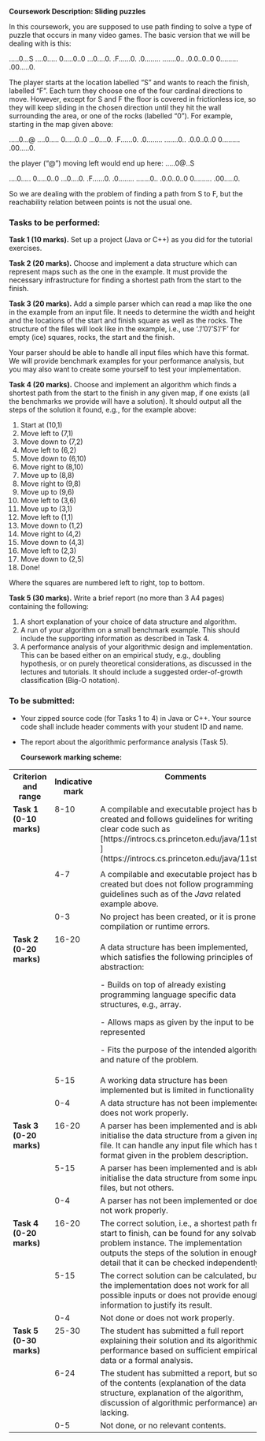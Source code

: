 **Coursework Description: Sliding puzzles** 

In this coursework, you are supposed to use path finding to solve a type of puzzle that occurs in many video games. The basic version that we will be dealing with is this:  

.....0...S 
....0..... 
0.....0..0 
...0....0. 
.F......0. 
.0........ 
.......0.. 
.0.0..0..0 
0......... 
.00.....0. 

The player starts at the location labelled “S” and wants to reach the finish, labelled “F”. Each turn they choose one of the four cardinal directions to move. However, except for S and F the floor is covered in frictionless ice, so they will keep sliding in the chosen direction until they hit the wall surrounding the area, or one of the rocks (labelled “0”). For example, starting in the map given above: 

.....0...@ 
....0..... 
0.....0..0 
...0....0. 
.F......0. 
.0........ 
.......0.. 
.0.0..0..0 
0......... 
.00.....0. 

the player (“@”) moving left would end up here: .....0@..S 

....0..... 
0.....0..0 
...0....0. 
.F......0. 
.0........ 
.......0.. 
.0.0..0..0 
0......... 
.00.....0. 

So we are dealing with the problem of finding a path from S to F, but the reachability relation between points is not the usual one.  
### Tasks to be performed: 
**Task 1 (10 marks).** Set up a project (Java or C++) as you did for the tutorial exercises.  

**Task 2 (20 marks).** Choose and implement a data structure which can represent maps such as the one in the example. It must provide the necessary infrastructure for finding a shortest path from the start to the finish.  

**Task 3 (20 marks).** Add a simple parser which can read a map like the one in the example from an input file. It needs to determine the width and height and the locations of the start and finish square as well as the rocks. The structure of the files will look like in the example, i.e., use ‘.’/’0’/’S’/’F’ for empty (ice) squares, rocks, the start and the finish.

Your parser should be able to handle all input files which have this format. We will provide benchmark examples for your performance analysis, but you may also want to create some yourself to test your implementation.

**Task 4 (20 marks).** Choose and implement an algorithm which finds a shortest path from the start to the finish in any given map, if one exists (all the benchmarks we provide will have a solution). It should output all the steps of the solution it found, e.g., for the example above:

1. Start at (10,1)
1. Move left to (7,1)
1. Move down to (7,2)
1. Move left to (6,2)
1. Move down to (6,10)
1. Move right to (8,10)
1. Move up to (8,8)
1. Move right to (9,8)
1. Move up to (9,6)
1. Move left to (3,6)
1. Move up to (3,1)
1. Move left to (1,1)
1. Move down to (1,2)
1. Move right to (4,2)
1. Move down to (4,3)
1. Move left to (2,3)
1. Move down to (2,5)
1. Done!

Where the squares are numbered left to right, top to bottom. 

**Task 5 (30 marks).** Write a brief report (no more than 3 A4 pages) containing the following: 

1) A short explanation of your choice of data structure and algorithm.
1) A run of your algorithm on a small benchmark example. This should include the supporting information as described in Task 4.
1) A performance analysis of your algorithmic design and implementation. This can be based either on an empirical study, e.g., doubling hypothesis, or on purely theoretical considerations, as discussed in the lectures and tutorials. It should include a suggested order-of-growth classification (Big-O notation).
### To be submitted: 
- Your zipped source code (for Tasks 1 to 4) in Java or C++. Your source code shall include header comments with your student ID and name.
- The report about the algorithmic performance analysis (Task 5).

  **Coursework marking scheme:** 

 

<table><tr><th colspan="1" valign="top"><b>Criterion and range</b> </th><th colspan="1"><b>Indicative mark</b> </th><th colspan="1" valign="top"><b>Comments</b> </th></tr>
<tr><td colspan="1" rowspan="2" valign="top"><b>Task 1 (0-10 marks)</b> </td><td colspan="1" rowspan="2" valign="top">8-10</td><td colspan="1" valign="top">A compilable and executable project has been created and follows guidelines for writing clear code such as [https://introcs.cs.princeton.edu/java/11style ](https://introcs.cs.princeton.edu/java/11style)</td></tr>
<tr><td colspan="1"></td></tr>
<tr><td colspan="1"></td><td colspan="1" valign="top">4-7</td><td colspan="1" valign="top">A compilable and executable project has been created but does not follow programming guidelines such as of the <i>Java</i> related example above.  </td></tr>
<tr><td colspan="1"></td><td colspan="1" valign="top">0-3</td><td colspan="1" valign="top">No project has been created, or it is prone to compilation or runtime errors.  </td></tr>
<tr><td colspan="1" valign="top"><b>Task 2 (0-20 marks)</b> </td><td colspan="1" valign="top">16-20</td><td colspan="1" valign="top"><p>A data structure has been implemented, which satisfies the following principles of abstraction:  </p><p>- Builds on top of already existing programming language specific data structures, e.g., array.</p><p>- Allows maps as given by the input to be represented</p><p>- Fits the purpose of the intended algorithm and nature of the problem.</p></td></tr>
<tr><td colspan="1"></td><td colspan="1" valign="top">5-15</td><td colspan="1">A working data structure has been implemented but is limited in functionality </td></tr>
<tr><td colspan="1"></td><td colspan="1" valign="top">0-4</td><td colspan="1" valign="top">A data structure has not been implemented or does not work properly.  </td></tr>
<tr><td colspan="1" valign="top"><b>Task 3 (0-20 marks)</b> </td><td colspan="1" valign="top">16-20</td><td colspan="1">A parser has been implemented and is able to initialise the data structure from a given input file. It can handle any input file which has the format given in the problem description. </td></tr>
<tr><td colspan="1"></td><td colspan="1" valign="top">5-15</td><td colspan="1">A parser has been implemented and is able to initialise the data structure from some input files, but not others. </td></tr>
<tr><td colspan="1"></td><td colspan="1" valign="top">0-4</td><td colspan="1">A parser has not been implemented or does not work properly. </td></tr>
<tr><td colspan="1" valign="top"><b>Task 4 (0-20 marks)</b> </td><td colspan="1" valign="top">16-20</td><td colspan="1" valign="top">The correct solution, i.e., a shortest path from start to finish, can be found for any solvable problem instance. The implementation outputs the steps of the solution in enough detail that it can be checked independently.  </td></tr>
<tr><td colspan="1"></td><td colspan="1" valign="top">5-15</td><td colspan="1" valign="top">The correct solution can be calculated, but the implementation does not work for all possible inputs or does not provide enough information to justify its result. </td></tr>
<tr><td colspan="1"></td><td colspan="1" valign="top">0-4</td><td colspan="1" valign="top">Not done or does not work properly. </td></tr>
<tr><td colspan="1" valign="top"><b>Task 5 (0-30 marks)</b> </td><td colspan="1" valign="top">25-30</td><td colspan="1" valign="top">The student has submitted a full report explaining their solution and its algorithmic performance based on sufficient empirical data or a formal analysis.  </td></tr>
<tr><td colspan="1"></td><td colspan="1" valign="top">6-24</td><td colspan="1" valign="top">The student has submitted a report, but some of the contents (explanation of the data structure, explanation of the algorithm, discussion of algorithmic performance) are lacking.  </td></tr>
<tr><td colspan="1"></td><td colspan="1" valign="top">0-5</td><td colspan="1" valign="top">Not done, or no relevant contents. </td></tr>
</table>

[ref1]: Aspose.Words.66537b0d-21df-4fec-b33c-105f18f5f999.001.png
